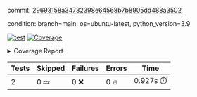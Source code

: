 commit: [29693158a34732398e64568b7b8905dd488a3502](https://github.com/rcmdnk/s3-reader/tree/29693158a34732398e64568b7b8905dd488a3502)

condition: branch=main, os=ubuntu-latest, python_version=3.9

[![test](https://github.com/rcmdnk/s3-reader/actions/workflows/test.yml/badge.svg)](https://github.com/rcmdnk/s3-reader/actions/runs/7676841113)
<a href="https://github.com/rcmdnk/s3-reader/blob/29693158a34732398e64568b7b8905dd488a3502/README.md"><img alt="Coverage" src="https://img.shields.io/badge/Coverage-48%25-orange.svg" /></a><details><summary>Coverage Report </summary><table><tr><th>File</th><th>Stmts</th><th>Miss</th><th>Cover</th><th>Missing</th></tr><tbody><tr><td colspan="5"><b>src/s3_reader</b></td></tr><tr><td>&nbsp; &nbsp;<a href="https://github.com/rcmdnk/s3-reader/blob/29693158a34732398e64568b7b8905dd488a3502/src/s3_reader/file.py">file.py</a></td><td>53</td><td>30</td><td>43%</td><td><a href="https://github.com/rcmdnk/s3-reader/blob/29693158a34732398e64568b7b8905dd488a3502/src/s3_reader/file.py#L49-L53">49&ndash;53</a>, <a href="https://github.com/rcmdnk/s3-reader/blob/29693158a34732398e64568b7b8905dd488a3502/src/s3_reader/file.py#L56-L57">56&ndash;57</a>, <a href="https://github.com/rcmdnk/s3-reader/blob/29693158a34732398e64568b7b8905dd488a3502/src/s3_reader/file.py#L61-L67">61&ndash;67</a>, <a href="https://github.com/rcmdnk/s3-reader/blob/29693158a34732398e64568b7b8905dd488a3502/src/s3_reader/file.py#L71-L76">71&ndash;76</a>, <a href="https://github.com/rcmdnk/s3-reader/blob/29693158a34732398e64568b7b8905dd488a3502/src/s3_reader/file.py#L81-L109">81&ndash;109</a></td></tr><tr><td><b>TOTAL</b></td><td><b>58</b></td><td><b>30</b></td><td><b>48%</b></td><td>&nbsp;</td></tr></tbody></table></details>

| Tests | Skipped | Failures | Errors | Time |
| ----- | ------- | -------- | -------- | ------------------ |
| 2 | 0 :zzz: | 0 :x: | 0 :fire: | 0.927s :stopwatch: |

